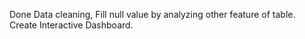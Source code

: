 Done Data cleaning, Fill null value by analyzing other feature of table. Create Interactive Dashboard.
